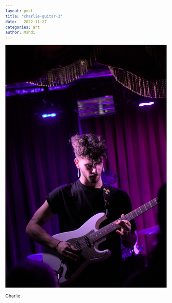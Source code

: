 ```yaml
---
layout: post
title: "charlie-guitar-2"
date:   2022-11-27
categories: art
author: Mahdi
---
```


![charlie-guitar-2](/img/arts/workman-cellar-nov-2022/charlie-guitar-2.jpg)

<span class='image-details'>
Charlie
</span>
